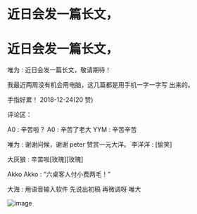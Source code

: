 # 近日会发一篇长文，

# 近日会发一篇长文，

唯为 : 近日会发一篇长文，敬请期待！

我最近两周没有机会用电脑，这几篇都是用手机一字一字写 出来的。

手指好累！ 2018-12-24(20 赞)

评论区：

A0 : 辛苦啦？ A0 : 辛苦了老大 YYM : 辛苦辛苦

唯为 : 谢谢问候，谢谢 peter 赞赏一元大洋。 李洋洋 : [偷笑]

大灰狼 : 辛苦啦[玫瑰][玫瑰]

Akko Akko : “六桌客人付小费两毛！”

大海 : 用语音输入软件 先说出初稿 再微调呀 唯大

![image](img/Image_1281.png)